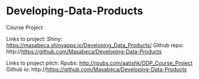 # Developing-Data-Products
Course Project

Links to project:
Shiny: https://masabeca.shinyapps.io/Developing_Data_Products/
Github repo: http://https://github.com/Masabeca/Developing-Data-Products


Links to project pitch:
Rpubs: http://rpubs.com/aatishk/DDP_Course_Project
Github io: http://https://github.com/Masabeca/Developing-Data-Products



